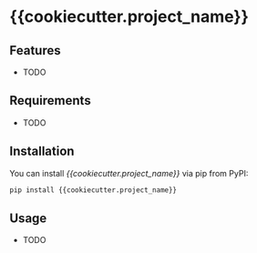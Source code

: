 # {{cookiecutter.project_name}}

## Features
- TODO

## Requirements
- TODO

## Installation

You can install _{{cookiecutter.project_name}}_ via pip from PyPI:

```bash
pip install {{cookiecutter.project_name}}
```

## Usage
- TODO
